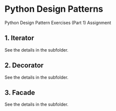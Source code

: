 # Python Design Patterns

Python Design Pattern Exercises (Part 1) Assignment

## 1. Iterator

See the details in the subfolder.

## 2. Decorator

See the details in the subfolder.

## 3. Facade

See the details in the subfolder.
